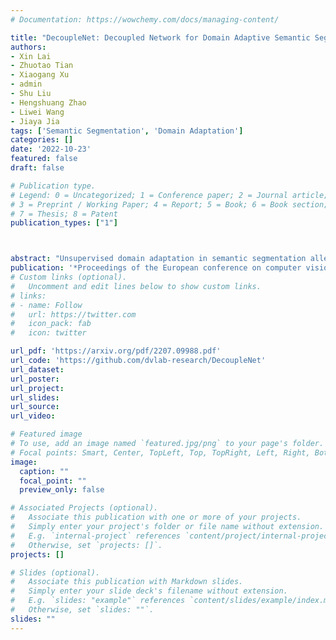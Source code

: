 ```yaml
---
# Documentation: https://wowchemy.com/docs/managing-content/

title: "DecoupleNet: Decoupled Network for Domain Adaptive Semantic Segmentation"
authors: 
- Xin Lai
- Zhuotao Tian
- Xiaogang Xu
- admin
- Shu Liu
- Hengshuang Zhao
- Liwei Wang
- Jiaya Jia
tags: ['Semantic Segmentation', 'Domain Adaptation']
categories: []
date: '2022-10-23'
featured: false
draft: false

# Publication type.
# Legend: 0 = Uncategorized; 1 = Conference paper; 2 = Journal article;
# 3 = Preprint / Working Paper; 4 = Report; 5 = Book; 6 = Book section;
# 7 = Thesis; 8 = Patent
publication_types: ["1"]



abstract: "Unsupervised domain adaptation in semantic segmentation alleviates the reliance on expensive pixel-wise annotation. It uses a labeled source domain dataset as well as unlabeled target domain images to learn a segmentation network. In this paper, we observe two main issues of existing domain-invariant learning framework. (1) Being distracted by the feature distribution alignment, the network cannot focus on the segmentation task. (2) Fitting source domain data well would compromise the target domain performance. To address these issues, we propose DecoupleNet to alleviate source domain overfitting and let the final model focus more on the segmentation task. Also, we put forward Self-Discrimination (SD) and introduce an auxiliary classifier to learn more discriminative target domain features with pseudo labels. Finally, we propose Online Enhanced Self-Training (OEST) to contextually enhance the quality of pseudo labels in an online manner. Experiments show our method outperforms existing state-of-the-art methods. Extensive ablation studies verify the effectiveness of each component."
publication: '*Proceedings of the European conference on computer vision (ECCV)*'
# Custom links (optional).
#   Uncomment and edit lines below to show custom links.
# links:
# - name: Follow
#   url: https://twitter.com
#   icon_pack: fab
#   icon: twitter

url_pdf: 'https://arxiv.org/pdf/2207.09988.pdf'
url_code: 'https://github.com/dvlab-research/DecoupleNet'
url_dataset:
url_poster:
url_project:
url_slides:
url_source:
url_video:

# Featured image
# To use, add an image named `featured.jpg/png` to your page's folder. 
# Focal points: Smart, Center, TopLeft, Top, TopRight, Left, Right, BottomLeft, Bottom, BottomRight.
image:
  caption: ""
  focal_point: ""
  preview_only: false

# Associated Projects (optional).
#   Associate this publication with one or more of your projects.
#   Simply enter your project's folder or file name without extension.
#   E.g. `internal-project` references `content/project/internal-project/index.md`.
#   Otherwise, set `projects: []`.
projects: []

# Slides (optional).
#   Associate this publication with Markdown slides.
#   Simply enter your slide deck's filename without extension.
#   E.g. `slides: "example"` references `content/slides/example/index.md`.
#   Otherwise, set `slides: ""`.
slides: ""
---
```

